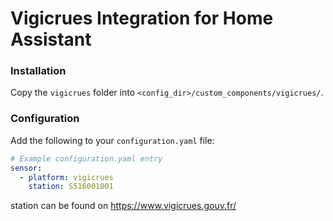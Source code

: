 # Vigicrues Integration for Home Assistant

### Installation

Copy the `vigicrues` folder into `<config_dir>/custom_components/vigicrues/`.

### Configuration

Add the following to your `configuration.yaml` file:

```yaml
# Example configuration.yaml entry
sensor:
  - platform: vigicrues
    station: S516001001
```

station can be found on https://www.vigicrues.gouv.fr/
